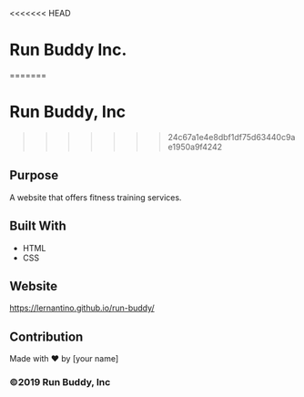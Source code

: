 <<<<<<< HEAD
# Run Buddy Inc.
=======
# Run Buddy, Inc
>>>>>>> 24c67a1e4e8dbf1df75d63440c9ae1950a9f4242

## Purpose
A website that offers fitness training services. 

## Built With
* HTML
* CSS

## Website
https://lernantino.github.io/run-buddy/

## Contribution
Made with ❤️ by [your name]

### ©️2019 Run Buddy, Inc 
